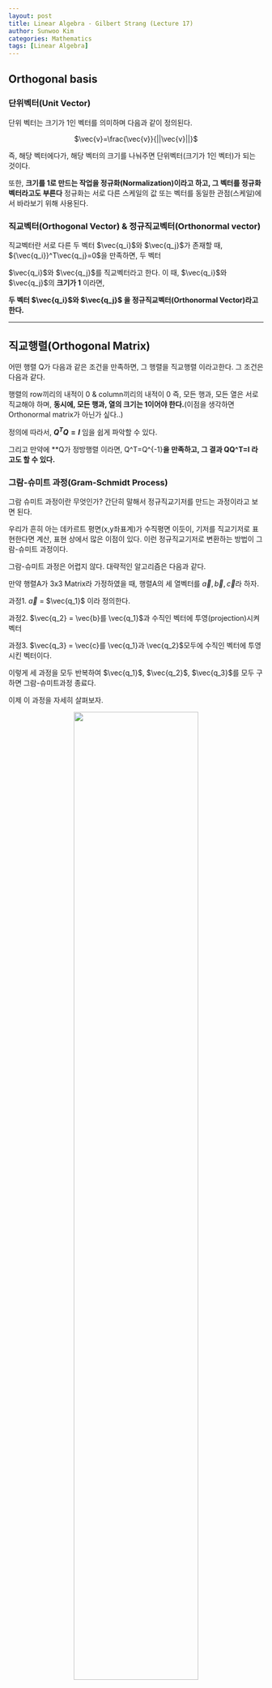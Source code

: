 ```yaml
---
layout: post
title: Linear Algebra - Gilbert Strang (Lecture 17)
author: Sunwoo Kim
categories: Mathematics
tags: [Linear Algebra]
---
```

## Orthogonal basis

### 단위벡터(Unit Vector)
단위 벡터는 크기가 1인 벡터를 의미하며 다음과 같이 정의된다.

<center>$\vec{v}=\frac{\vec{v}}{||\vec{v}||}$</center>

즉, 해당 벡터에다가, 해당 벡터의 크기를 나눠주면 단위벡터(크기가 1인 벡터)가 되는 것이다.

또한, **크기를 1로 만드는 작업을 정규화(Normalization)이라고 하고, 그 벡터를 정규화 벡터라고도 부른다**
정규화는 서로 다른 스케일의 값 또는 벡터를 동일한 관점(스케일)에서 바라보기 위해 사용된다.

### 직교벡터(Orthogonal Vector) & 정규직교벡터(Orthonormal vector)
직교벡터란 서로 다른 두 벡터 $\vec{q_i}$와 $\vec{q_j}$가 존재할 때, ${\vec{q_i}}^T\vec{q_j}=0$을 만족하면, 두 벡터

$\vec{q_i}$와 $\vec{q_j}$를 직교벡터라고 한다. 이 때, $\vec{q_i}$와 $\vec{q_j}$의 **크기가 1** 이라면,

**두 벡터 $\vec{q_i}$와 $\vec{q_j}$ 을 정규직교벡터(Orthonormal Vector)라고 한다.**

---
## 직교행렬(Orthogonal Matrix)
어떤 행렬 Q가 다음과 같은 조건을 만족하면, 그 행렬을 직교행렬 이라고한다. 그 조건은 다음과 같다.

행렬의 row끼리의 내적이 0 & column끼리의 내적이 0 즉, 모든 행과, 모든 열은 서로 직교해야 하며,
**동시에, 모든 행과, 열의 크기는 1이어야 한다.**(이점을 생각하면 Orthonormal matrix가 아닌가 싶다..)

정의에 따라서, **$Q^TQ=I$** 임을 쉽게 파악할 수 있다.

그리고 만약에 **Q가 정방행렬 이라면, Q^T=Q^{-1}**을 만족하고, 그 결과 QQ^T=I 라고도 할 수 있다.**

### 그람-슈미트 과정(Gram-Schmidt Process)
그람 슈미트 과정이란 무엇인가? 간단히 말해서 정규직교기저를 만드는 과정이라고 보면 된다.

우리가 흔히 아는 데카르트 평면(x,y좌표계)가 수직평면 이듯이, 기저를 직교기저로 표현한다면 계산, 표현
상에서 많은 이점이 있다. 이런 정규직교기저로 변환하는 방법이 그람-슈미트 과정이다.

그람-슈미트 과정은 어렵지 않다. 대략적인 알고리즘은 다음과 같다.

만약 행렬A가 3x3 Matrix라 가정하였을 때, 행렬A의 세 열벡터를 $\vec{a}, \vec{b}, \vec{c}$라 하자.

과정1. $\vec{a}$ = $\vec{q_1}$ 이라 정의한다.

과정2. $\vec{q_2} = \vec{b}를 \vec{q_1}$과 수직인 벡터에 투영(projection)시켜 벡터

과정3. $\vec{q_3} = \vec{c}를 \vec{q_1}과 \vec{q_2}$모두에 수직인 벡터에 투영시킨 벡터이다.

이렇게 세 과정을 모두 반복하여 $\vec{q_1}$, $\vec{q_2}$, $\vec{q_3}$를 모두 구하면 그람-슈미트과정 종료다.

이제 이 과정을 자세히 살펴보자.

<center><img src="/public/img/2019-07-31-linear algebra-lecture17/img01.png" width="70%"></center>

위 그림을 살펴보면, 전에 설명했던 과정을 상상해볼 수 있을 것이다. 이제 수식의 관점에서 살펴보자.

$\vec{e} = \vec{b} - \vec{p}$ 인 것을 그림을 통해서 쉽게 알 수 있다. [Lecture15-16](https://sunshower76.github.io/mathematics/2019/07/30/Linear-algebra-lecture15-16/)을 통해서, $\vec{p}=\frac{\vec{a}\vec{a}^T}{\vec{a}^T\vec{a}}\vec{b}$라는 것을 배웠다.

그러면 다음과 같이 다시 쓸 수 있다.

$\vec{e} = \vec{b} - \frac{\vec{a_1}\vec{a}^T}{\vec{a}^T\vec{a}}\vec{b}$

그리고, 위 알고리즘에서 설명했듯이 바로 $\vec{e} = \vec{q_2}$이다.

$\vec{q_2} = \vec{b} - \frac{\vec{a}\vec{a}^T}{\vec{a}^T\vec{a}}\vec{b}$

그렇다면 이제 $\vec{q_3}$는 어떻게 구할까?

먼저 $\vec{c}$를 $\vec{q_1}$에 $\vec{q_2}$를 구하는 과정을 수행한다.

$\vec{e_{c1}} = \vec{c} - \frac{\vec{a}\vec{a}^T}{\vec{a}^T\vec{a}}\vec{c}$ 의 결과가 나올것이다.

<center><img src="/public/img/2019-07-31-linear algebra-lecture17/img02.png" width="70%"></center>

그러면 위 그림과 같은 형태가 나올 것이다. 여기서 봐야할 점은, $\vec{q_2}$와 $\vec{e_{c1}}$가 모두

**$\vec{q_1}$에 수직하다는 것이다. 그렇다면, $\vec{q_2}$와 $\vec{e_{c1}}$를 기저로 하여 만들어진 평면상에 존재하는**
** 모든 벡터들은 $\vec{q_1}$에 수직할 것이라는 것을 알 수 있다.**

$\vec{e_{c1}}$를 $\vec{q_2}$에 투영하여 나온 벡터$\vec{p_{c1}}$은 그림과 같이 표시할 수 있다. 

그리고 최종적으로, $\vec{e_{c1}}$를 황색 점선벡터에 투영하면 그림은 다음과 같이 나온다.

<center><img src="/public/img/2019-07-31-linear algebra-lecture17/img04.png" width="70%"></center>

이렇게 되면 최종적으로 수직인 세 벡터가 나오게 된다. 이때, $\vec{q_3}$와$\vec{q_1}$이 직교하는 이유는 위에 굵은글씨
로 언급했던 것 처럼 $\vec{q_3}$는  $\vec{q_2}$와 $\vec{e_{c1}}$를 기저로 하여 만들어진 평면상에 존재하는 벡터이기 때
문이다.

위 과정의 계산 과정은 다음과 같다.

<center><img src="/public/img/2019-07-31-linear algebra-lecture17/img05.png" width="70%"></center>

최종적인 결과는 다음과 같이 요약된다.
<center><img src="/public/img/2019-07-31-linear algebra-lecture17/img06.png" width="40%"></center>

그리고 각 벡터의 크기로 각각 나누어 orthonormal vectors로 만들면 그람-슈미트 과정이 종료된다.

결과를 보면, 패턴이 보이기 때문에, 일일히 구하는게 아니고, 공식을 외워서 사용하면 된다.







